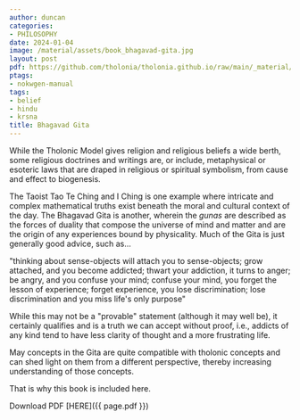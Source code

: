 ```yaml
---
author: duncan
categories:
- PHILOSOPHY
date: 2024-01-04
image: /material/assets/book_bhagavad-gita.jpg
layout: post
pdf: https://github.com/tholonia/tholonia.github.io/raw/main/_material/assets/book_bhagavad-gita.zip
ptags:
- nokwgen-manual
tags:
- belief
- hindu
- krsna
title: Bhagavad Gita
---
```


While the Tholonic Model gives religion and religious beliefs a wide berth, some religious doctrines and writings are, or include, metaphysical or esoteric laws that are draped in religious or spiritual symbolism, from cause and effect to biogenesis.

<!--more-->

The Taoist Tao Te Ching and I Ching is one example where intricate and complex mathematical truths exist beneath the moral and cultural context of the day.   The Bhagavad Gita is another, wherein the *gunas* are described as the forces of duality that compose the universe of mind and matter and are the origin of any experiences bound by physicality.  Much of the Gita is just generally good advice, such as...



"thinking about sense-objects will attach you to sense-objects; grow attached, and you become addicted; thwart your addiction, it turns to anger; be angry, and you confuse your mind; confuse your mind, you forget the lesson of experience; forget experience, you lose discrimination; lose discrimination and you miss life's only purpose" 

While this may not be a "provable" statement (although it may well be), it certainly qualifies and is a truth we can accept without proof, i.e., addicts of any kind tend to have less clarity of thought and a more frustrating life.

May concepts in the Gita are quite compatible with tholonic concepts and can shed light on them from a different perspective, thereby increasing understanding of those concepts. 

That is why this book is included here.

Download PDF  [HERE]({{ page.pdf }})

